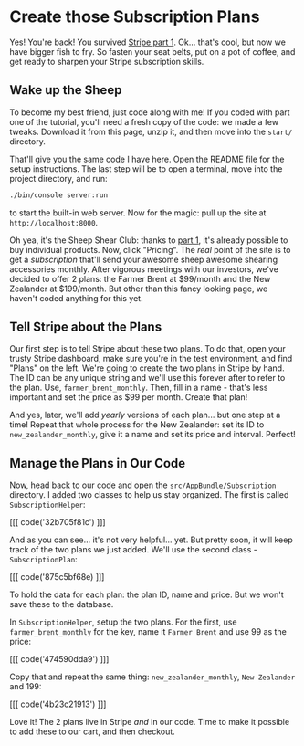# Create those Subscription Plans

Yes! You're back! You survived [Stripe part 1][stripe_charging]. Ok... that's cool,
but now we have bigger fish to fry. So fasten your seat belts, put on a pot of coffee,
and get ready to sharpen your Stripe subscription skills.

## Wake up the Sheep

To become my best friend, just code along with me! If you coded with part one of
the tutorial, you'll need a fresh copy of the code: we made a few tweaks. Download
it from this page, unzip it, and then move into the `start/` directory.

That'll give you the same code I have here. Open the README file for the setup instructions.
The last step will be to open a terminal, move into the project directory, and run:

```bash
./bin/console server:run
```

to start the built-in web server. Now for the magic: pull up the site at
`http://localhost:8000`.

Oh yea, it's the Sheep Shear Club: thanks to [part 1][stripe_charging], it's already
possible to buy individual products. Now, click "Pricing". The *real* point of the site
is to get a *subscription* that'll send your awesome sheep awesome shearing accessories
monthly. After vigorous meetings with our investors, we've decided to offer 2 plans: the
Farmer Brent at $99/month and the New Zealander at $199/month. But other than this
fancy looking page, we haven't coded anything for this yet.

## Tell Stripe about the Plans

Our first step is to tell Stripe about these two plans. To do that, open your trusty
Stripe dashboard, make sure you're in the test environment, and find "Plans" on the
left. We're going to create the two plans in Stripe by hand. The ID can be any unique
string and we'll use this forever after to refer to the plan. Use, `farmer_brent_monthly`.
Then, fill in a name - that's less important and set the price as $99 per month.
Create that plan!

And yes, later, we'll add *yearly* versions of each plan... but one step at a time!
Repeat that whole process for the New Zealander: set its ID to `new_zealander_monthly`,
give it a name and set its price and interval. Perfect!

## Manage the Plans in Our Code

Now, head back to our code and open the `src/AppBundle/Subscription` directory.
I added two classes to help us stay organized. The first is called `SubscriptionHelper`:

[[[ code('32b705f81c') ]]]

And as you can see... it's not very helpful... yet. But pretty soon, it will keep
track of the two plans we just added. We'll use the second class - `SubscriptionPlan`:

[[[ code('875c5bf68e) ]]]

To hold the data for each plan: the plan ID, name and price. But we won't save these
to the database.

In `SubscriptionHelper`, setup the two plans. For the first, use `farmer_brent_monthly`
for the key, name it `Farmer Brent` and use 99 as the price:

[[[ code('474590dda9') ]]]

Copy that and repeat the same thing: `new_zealander_monthly`, `New Zealander` and 199:

[[[ code('4b23c21913') ]]]

Love it! The 2 plans live in Stripe *and* in our code. Time to make it possible
to add these to our cart, and then checkout.


[stripe_charging]: http://knpuniversity.com/screencast/stripe
